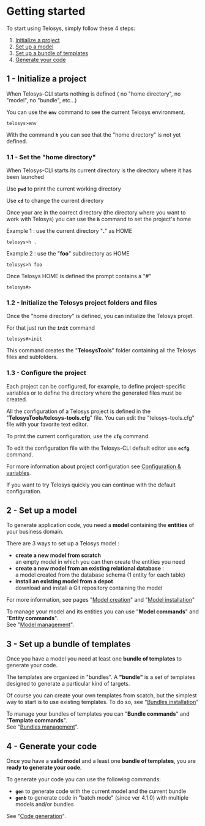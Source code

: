# Getting started

To start using Telosys, simply follow these 4 steps:

1. [Initialize a project ](./#id-1-initialize-a-project)
2. [Set up a model](./#id-2-set-up-a-model)&#x20;
3. [Set up a bundle of templates](./#id-3-set-up-a-bundle-of-templates)
4. [Generate your code](./#id-4-generate-your-code)

## 1 - Initialize a project

When Telosys-CLI starts nothing is defined ( no "home directory", no "model", no "bundle", etc...)

You can use the **`env`** command to see the current Telosys environment.

```
telosys>env
```

With the command **`h`** you can see that the "home directory" is not yet defined.

### 1.1 - Set the "home directory"

When Telosys-CLI starts its current directory is the directory where it has been launched

Use **`pwd`** to print the current working directory

Use **`cd`** to change the current directory

Once your are in the correct directory (the directory where you want to work with Telosys) you can use the **`h`** command to set the project's home

Example 1 : use the current directory "**.**" as HOME

```
telosys>h .
```

Example 2 : use the "**foo**" subdirectory as HOME

```
telosys>h foo
```

Once Telosys HOME is defined the prompt contains a "#"

```
telosys#>
```



### 1.2 - Initialize the Telosys project folders and files

Once the "home directory" is defined, you can initialize the Telosys projet.

For that just run the **`init`** command

```
telosys#>init
```

This command creates the "**TelosysTools**" folder containing all the Telosys files and subfolders.



### 1.3 - Configure the project&#x20;

Each project can be configured, for example, to define project-specific variables or to define the directory where the generated files must be created.

All the configuration of a Telosys project is defined in the "**TelosysTools/telosys-tools.cfg**" file. You can edit the "telosys-tools.cfg" file with your favorite text editor.&#x20;

To print the current configuration, use the **`cfg`** command.

To edit the configuration file with the Telosys-CLI default editor use **`ecfg`** command.

For more information about project configuration see [Configuration & variables](../../configuration-and-variables.md).

If you want to try Telosys quickly you can continue with the default configuration.



## 2 - Set up a model

To generate application code, you need a **model** containing the **entities** of your business domain.

There are 3 ways to set up a Telosys model :&#x20;

* **create a new model from scratch** \
  an empty model in which you can then create the entities you need&#x20;
* **create a new model from an existing relational database** : \
  a model created from the database schema (1 entity for each table)
* **install an existing model from a depot** \
  download and install a Git repository containing the model&#x20;

For more information, see pages "[Model creation](../../models/model-creation.md)" and "[Model installation](../../models/model-installation.md)"

To manage your model and its entities you can use "**Model commands**" and "**Entity commands**".\
See "[Model management](../../models/models-management.md)".



## 3 - Set up a bundle of templates

Once you have a model you need at least one **bundle of templates** to generate your code.

The templates are organized in "bundles". A **"bundle"** is a set of templates designed to generate a particular kind of targets.

Of course you can create your own templates from scatch, but the simplest way to start is to use existing templates. To do so, see "[Bundles installation](../../bundles/bundles-installation.md)"

To manage your bundles of templates you can "**Bundle commands**" and "**Template commands**".\
See "[Bundles management](../../bundles/bundles-management.md)".



## 4 - Generate your code

Once you have a **valid model** and a least one **bundle of templates**, you are **ready to generate your code**.

To generate your code you can use the following commands:

* **`gen`** to generate code with the current model and the current bundle
* **`genb`** to generate code in "batch mode" (since ver 4.1.0) with multiple models and/or bundles

See "[Code generation](../../code-generation/)".
